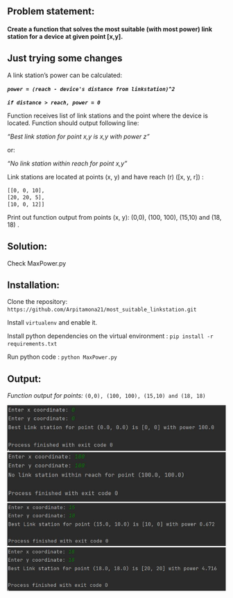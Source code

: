 
## Problem statement: 

#### Create a function that solves the most suitable (with most power) link station for a device at given point [x,y].


## Just trying some changes


A link station’s power can be calculated:

***`power = (reach - device's distance from linkstation)^2`***

***`if distance > reach, power = 0`***


Function receives list of link stations and the point where the device is located.
Function should output following line:

_“Best link station for point x,y is x,y with power z”_

or:

_“No link station within reach for point x,y”_ 


Link stations are located at points (x, y) and have reach (r) ([x, y, r]) :
```
[[0, 0, 10],
[20, 20, 5],
[10, 0, 12]] 
```


Print out function output from points (x, y):
(0,0), (100, 100), (15,10) and (18, 18) .

## Solution:

Check MaxPower.py 

## Installation:

Clone the repository: `https://github.com/Arpitamona21/most_suitable_linkstation.git`

Install `virtualenv` and enable it.

Install python dependencies on the virtual environment : `pip install -r requirements.txt`

Run python code : `python MaxPower.py`




## Output:

_Function output for points:_ 
`(0,0), (100, 100), (15,10) and (18, 18)`


![Screenshot](Images/Screenshot1.JPG)
![Screenshot](Images/Screenshot2.JPG)
![Screenshot](Images/Screenshot3.JPG)
![Screenshot](Images/Screenshot4.JPG)


